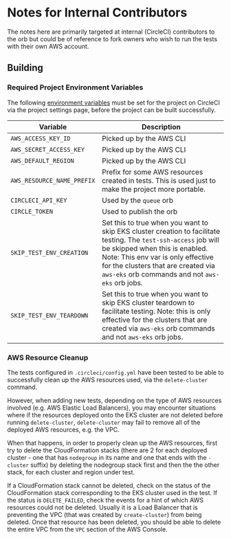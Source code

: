 # Notes for Internal Contributors

The notes here are primarily targeted at internal (CircleCI) contributors to the orb but could be of reference to fork owners who wish to run the tests with their own AWS account.

## Building

### Required Project Environment Variables

The following [environment variables](https://circleci.com/docs/2.0/env-vars/#setting-an-environment-variable-in-a-project) must be set for the project on CircleCI via the project settings page, before the project can be built successfully.

| Variable                       | Description                      |
| -------------------------------| ---------------------------------|
| `AWS_ACCESS_KEY_ID`            | Picked up by the AWS CLI              |
| `AWS_SECRET_ACCESS_KEY`        | Picked up by the AWS CLI              |
| `AWS_DEFAULT_REGION`           | Picked up by the AWS CLI              |
| `AWS_RESOURCE_NAME_PREFIX`     | Prefix for some AWS resources created in tests. This is used just to make the project more portable.                |
| `CIRCLECI_API_KEY`             | Used by the `queue` orb          |
| `CIRCLE_TOKEN`                 | Used to publish the orb          |
| `SKIP_TEST_ENV_CREATION`       | Set this to true when you want to skip EKS cluster creation to facilitate testing. The `test-ssh-access` job will be skipped when this is enabled. Note: This env var is only effective for the clusters that are created via `aws-eks` orb commands and not `aws-eks` orb jobs. |
| `SKIP_TEST_ENV_TEARDOWN`       | Set this to true when you want to skip EKS cluster teardown to facilitate testing. Note: this is only effective for the clusters that are created via `aws-eks` orb commands and not `aws-eks` orb jobs. |

### AWS Resource Cleanup

The tests configured in `.circleci/config.yml` have been tested to be able to successfully clean up the AWS resources used, via the `delete-cluster` command. 

However, when adding new tests, depending on the type of AWS resources involved (e.g. AWS Elastic Load Balancers), you may encounter situations where if the resources deployed onto the EKS cluster are not deleted before running `delete-cluster`, `delete-cluster` may fail to remove all of the deployed AWS resources, e.g. the VPC.

When that happens, in order to properly clean up the AWS resources, first try to delete the CloudFormation stacks (there are 2 for each deployed cluster - one that has `nodegroup` in its name and one that ends with the `-cluster` suffix) by deleting the nodegroup stack first and then the the other stack, for each cluster and region under test.

If a CloudFormation stack cannot be deleted, check on the status of the CloudFormation stack corresponding to the EKS cluster used in the test. If the status is `DELETE_FAILED`, check the events for a hint of which AWS resources could not be deleted. Usually it is a Load Balancer that is preventing the VPC (that was created by `create-cluster`) from being deleted. Once that resource has been deleted, you should be able to delete the entire VPC from the `VPC` section of the AWS Console.
